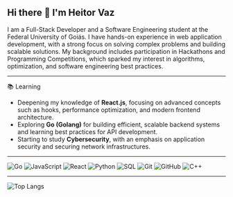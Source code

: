 ## Hi there 👋 I'm Heitor Vaz
I am a Full-Stack Developer and a Software Engineering student at the Federal University of Goiás. I have hands-on experience in web application development, with a strong focus on solving complex problems and building scalable solutions. My background includes participation in Hackathons and Programming Competitions, which sparked my interest in algorithms, optimization, and software engineering best practices.

---

📚 Learning
- Deepening my knowledge of **React.js**, focusing on advanced concepts such as hooks, performance optimization, and modern frontend architecture.
- Exploring **Go (Golang)** for building efficient, scalable backend systems and learning best practices for API development.
- Starting to study **Cybersecurity**, with an emphasis on application security and securing network infrastructures.

---

![Go](https://img.shields.io/badge/Go-00ADD8?style=flat&logo=go&logoColor=white)
![JavaScript](https://img.shields.io/badge/JavaScript-F7DF1E?style=flat&logo=javascript&logoColor=black)
![React](https://img.shields.io/badge/React-20232A?style=flat&logo=react&logoColor=61DAFB)
![Python](https://img.shields.io/badge/Python-3776AB?style=flat&logo=python&logoColor=white)
![SQL](https://img.shields.io/badge/SQL-4479A1?style=flat&logo=sqlite&logoColor=white)
![Git](https://img.shields.io/badge/Git-F05032?style=flat&logo=git&logoColor=white)
![GitHub](https://img.shields.io/badge/GitHub-181717?style=flat&logo=github&logoColor=white)
![C++](https://img.shields.io/badge/C++-00599C?style=flat&logo=c%2B%2B&logoColor=white)


---
![Top Langs](https://github-readme-stats.vercel.app/api/top-langs/?username=Heitorvazeg&layout=compact&langs_count=8&theme=tokyonight)
<!--
**Heitorvazeg/Heitorvazeg** is a ✨ _special_ ✨ repository because its `README.md` (this file) appears on your GitHub profile.

Here are some ideas to get you started:

- 🔭 I’m currently working on ...
- 🌱 I’m currently learning ...
- 👯 I’m looking to collaborate on ...
- 🤔 I’m looking for help with ...
- 💬 Ask me about ...
- 📫 How to reach me: ...
- 😄 Pronouns: ...
- ⚡ Fun fact: ...
-->
